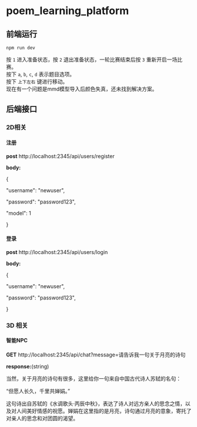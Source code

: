 # poem_learning_platform

## 前端运行
`npm run dev`

按 `1` 进入准备状态，按 `2` 退出准备状态，一轮比赛结束后按 `3` 重新开启一场比赛。  
按下 `a`, `b`, `c`, `d` 表示题目选项。  
按下 `上下左右` 键进行移动。    
现在有一个问题是mmd模型导入后颜色失真，还未找到解决方案。




## 后端接口

### 2D相关

#### 注册

**post** http://localhost:2345/api/users/register

**body:**

{

 "username": "newuser",

 "password": "password123",

 "model": 1

}

#### 登录

**post** http://localhost:2345/api/users/login

**body:**

{

 "username": "newuser",

 "password": "password123",

}

### 3D 相关
#### 智能NPC

**GET** http://localhost:2345/api/chat?message=请告诉我一句关于月亮的诗句

**response:**(string)

当然，关于月亮的诗句有很多，这里给你一句来自中国古代诗人苏轼的名句：

“但愿人长久，千里共婵娟。”

这句诗出自苏轼的《水调歌头·丙辰中秋》，表达了诗人对远方亲人的思念之情，以及对人间美好情感的祝愿。婵娟在这里指的是月亮，诗句通过月亮的意象，寄托了对亲人的思念和对团圆的渴望。
